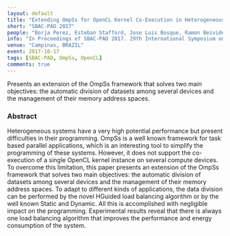 ```yaml
---
layout: default
title: "Extending OmpSs for OpenCL Kernel Co-Execution in Heterogeneous Systems"
short: "SBAC-PAD 2017"
people: "Borja Perez, Esteban Stafford, Jose Luis Bosque, Ramon Beivide, Sergi Mateo, Xavier Teruel, Xavier Martorell and Eduard Ayguadé"
info: "In Proceedings of SBAC-PAD 2017. 29th International Symposium on Computer Architecture and High Performance Computing. (p. 1-8)"
venue: "Campinas, BRAZIL"
event: 2017-10-17
tags: [SBAC-PAD, OmpSs, OpenCL]
comments: true
---
```


Presents an extension of the OmpSs framework that solves two main objectives:
the automatic division of datasets among several devices and the management of
their memory address spaces.

### Abstract
Heterogeneous systems have a very high potential performance but present
difficulties in their programming. OmpSs is a well known framework for task
based parallel applications, which is an interesting tool to simplify the
programming of these systems. However, it does not support the co-execution of
a single OpenCL kernel instance on several compute devices. To overcome this
limitation, this paper presents an extension of the OmpSs framework that solves
two main objectives: the automatic division of datasets among several devices
and the management of their memory address spaces. To adapt to different kinds
of applications, the data division can be performed by the novel HGuided load
balancing algorithm or by the well known Static and Dynamic. All this is
accomplished with negligible impact on the programming. Experimental results
reveal that there is always one load balancing algorithm that improves the
performance and energy consumption of the system.

